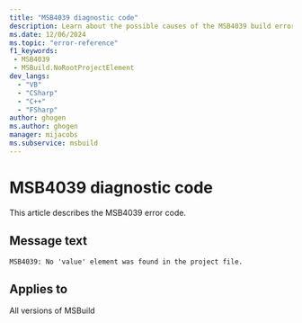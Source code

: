 ```yaml
---
title: "MSB4039 diagnostic code"
description: Learn about the possible causes of the MSB4039 build error, and get troubleshooting tips.
ms.date: 12/06/2024
ms.topic: "error-reference"
f1_keywords:
 - MSB4039
 - MSBuild.NoRootProjectElement
dev_langs:
  - "VB"
  - "CSharp"
  - "C++"
  - "FSharp"
author: ghogen
ms.author: ghogen
manager: mijacobs
ms.subservice: msbuild
---
```


# MSB4039 diagnostic code

<!-- :::ErrorDefinitionDescription::: -->
<!-- :::editable-content name="introDescription"::: -->
This article describes the MSB4039 error code.
<!-- :::editable-content-end::: -->

## Message text

`MSB4039: No 'value' element was found in the project file.`

<!-- :::editable-content name="postOutputDescription"::: -->
<!--
{StrBegin="MSB4039: "}
-->
<!-- :::editable-content-end::: -->
<!-- :::ErrorDefinitionDescription-end::: -->

## Applies to

All versions of MSBuild
